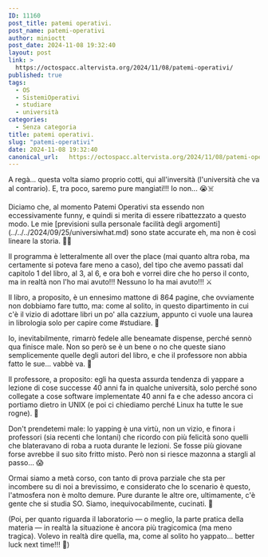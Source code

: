 ```yaml
---
ID: 11160
post_title: patemi operativi.
post_name: patemi-operativi
author: minioctt
post_date: 2024-11-08 19:32:40
layout: post
link: >
  https://octospacc.altervista.org/2024/11/08/patemi-operativi/
published: true
tags:
  - OS
  - SistemiOperativi
  - studiare
  - università
categories:
  - Senza categoria
title: patemi operativi.
slug: "patemi-operativi"
date: 2024-11-08 19:32:40
canonical_url:   https://octospacc.altervista.org/2024/11/08/patemi-operativi/
---
```

<!-- wp:paragraph -->
<p markdown="1">A regà... questa volta siamo proprio cotti, qui all'inversità (l'università che va al contrario). E, tra poco, saremo pure mangiati!!! Io non... 😭☠️</p>
<!-- /wp:paragraph -->

<!-- wp:paragraph -->
<p markdown="1">Diciamo che, al momento Patemi Operativi sta essendo non eccessivamente funny, e quindi si merita di essere ribattezzato a questo modo. Le mie [previsioni sulla personale facilità degli argomenti](../../../2024/09/25/universiwhat.md) sono state accurate eh, ma non è così lineare la storia. 😵‍💫</p>
<!-- /wp:paragraph -->

<!-- wp:paragraph -->
<p markdown="1">Il programma è letteralmente all over the place (mai quanto altra roba, ma certamente si poteva fare meno a caso), del tipo che avemo passati dal capitolo 1 del libro, al 3, al 6, e ora boh e vorrei dire che ho perso il conto, ma in realtà non l'ho mai avuto!!! Nessuno lo ha mai avuto!!! ⚔️</p>
<!-- /wp:paragraph -->

<!-- wp:paragraph -->
<p markdown="1">Il libro, a proposito, è un ennesimo mattone di 864 pagine, che ovviamente non dobbiamo fare tutto, ma: come al solito, in questo dipartimento in cui c'è il vizio di adottare libri un po' alla cazzium, appunto ci vuole una laurea in librologia solo per capire come #studiare. 🧮</p>
<!-- /wp:paragraph -->

<!-- wp:paragraph -->
<p markdown="1">Io, inevitabilmente, rimarrò fedele alle beneamate dispense, perché sennò qua finisce male. Non so però se è un bene o no che queste siano semplicemente quelle degli autori del libro, e che il professore non abbia fatto le sue... vabbè va. 👻</p>
<!-- /wp:paragraph -->

<!-- wp:paragraph -->
<p markdown="1">Il professore, a proposito: egli ha questa assurda tendenza di yappare a lezione di cose successe 40 anni fa in qualche università, solo perché sono collegate a cose software implementate 40 anni fa e che adesso ancora ci portiamo dietro in UNIX (e poi ci chiediamo perché Linux ha tutte le sue rogne). 🥱</p>
<!-- /wp:paragraph -->

<!-- wp:paragraph -->
<p markdown="1">Don't prendetemi male: lo yapping è una virtù, non un vizio, e finora i professori (sia recenti che lontani) che ricordo con più felicità sono quelli che blateravano di roba a ruota durante le lezioni. Se fosse più giovane forse avrebbe il suo sito fritto misto. Però non si riesce mazonna a stargli al passo... 😱</p>
<!-- /wp:paragraph -->

<!-- wp:paragraph -->
<p markdown="1">Ormai siamo a metà corso, con tanto di prova parziale che sta per incombere su di noi a brevissimo, e considerato che lo scenario è questo, l'atmosfera non è molto demure. Pure durante le altre ore, ultimamente, c'è gente che si studia SO. Siamo, inequivocabilmente, cucinati. 🍳</p>
<!-- /wp:paragraph -->

<!-- wp:paragraph -->
<p markdown="1">(Poi, per quanto riguarda il laboratorio — o meglio, la parte pratica della materia — in realtà la situazione è ancora più tragicomica (ma meno tragica). Volevo in realtà dire quella, ma, come al solito ho yappato... better luck next time!!! 🤭)</p>
<!-- /wp:paragraph -->